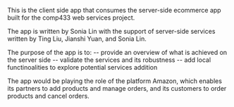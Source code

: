 This is the client side app that consumes the server-side ecommerce app built for the comp433 web services project.

The app is written by Sonia Lin with the support of server-side services written by Ting Liu, Jianshi Yuan, and Sonia Lin.

The purpose of the app is to:
-- provide an overview of what is achieved on the server side
-- validate the services and its robustness
-- add local functinoalities to explore potential services addition

The app would be playing the role of the platform Amazon, which enables its partners to add products and manage orders, and its customers to order products and cancel orders.